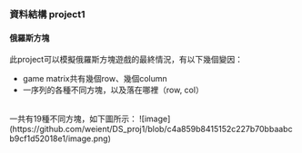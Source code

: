 ### 資料結構 project1
#### 俄羅斯方塊

此project可以模擬俄羅斯方塊遊戲的最終情況，有以下幾個變因：
* game matrix共有幾個row、幾個column
* 一序列的各種不同方塊，以及落在哪裡（row, col）
<br>
一共有19種不同方塊，如下圖所示：
![image](https://github.com/weient/DS_proj1/blob/c4a859b8415152c227b70bbaabcb9cf1d52018e1/image.png)
